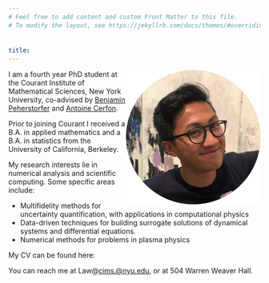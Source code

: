 ```yaml
---
# Feel free to add content and custom Front Matter to this file.
# To modify the layout, see https://jekyllrb.com/docs/themes/#overriding-theme-defaults


title:
---
```


<img align="right" width="269" height="269" src="images/circle-me.png">


I am a fourth year PhD student at the Courant Institute of Mathematical Sciences, New York University, co-advised by [Benjamin Peherstorfer](https://cims.nyu.edu/~pehersto/) and [Antoine Cerfon](https://www.math.nyu.edu/~cerfon/).

Prior to joining Courant I received a B.A. in applied mathematics and a B.A. in statistics from the University of California, Berkeley.

My research interests lie in numerical analysis and scientific computing. Some specific areas include:
- Multifidelity methods for uncertainty quantification, with applications in computational physics
- Data-driven techniques for building surrogate solutions of dynamical systems and differential equations.
- Numerical methods for problems in plasma physics

My CV can be found here:


<!--I am a graduate student in the [Research and Training Group (RTG) in Mathematical Modeling and Simulation](https://math.nyu.edu/dynamic/research/pages/research-and-training-group-mathematical-modeling-and-simulation/). I am also an [NDSEG](https://ndseg.sysplus.com/) Fellow. -->


You can reach me at Law@cims.@nyu.edu, or at 504 Warren Weaver Hall.
